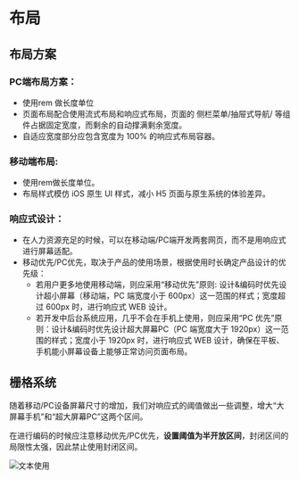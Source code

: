 # 布局

## 布局方案
### PC端布局方案：
* 使用rem 做长度单位
* 页面布局配合使用流式布局和响应式布局，页面的 侧栏菜单/抽屉式导航/ 等组件占据固定宽度，而剩余的自动撑满剩余宽度。
* 自适应宽度部分应包含宽度为 100% 的响应式布局容器。

### 移动端布局:
* 使用rem做长度单位。
* 布局样式模仿 iOS 原生 UI 样式，减小 H5 页面与原生系统的体验差异。

### 响应式设计：
* 在人力资源充足的时候，可以在移动端/PC端开发两套网页，而不是用响应式进行屏幕适配。
* 移动优先/PC优先，取决于产品的使用场景，根据使用时长确定产品设计的优先级：
    * 若用户更多地使用移动端，则应采用“移动优先”原则: 设计&编码时优先设计超小屏幕（移动端，PC 端宽度小于 600px）这一范围的样式；宽度超过 600px 时，进行响应式 WEB 设计。
    * 若开发中后台系统应用，几乎不会在手机上使用，则应采用“PC 优先”原则：设计&编码时优先设计超大屏幕PC（PC 端宽度大于 1920px）这一范围的样式；宽度小于 1920px 时，进行响应式 WEB 设计，确保在平板、手机能小屏幕设备上能够正常访问页面布局。

## 栅格系统
<div class="imgblock">
    <div class="sm">
        <p class="mult-text">随着移动/PC设备屏幕尺寸的增加，我们对响应式的阈值做出一些调整，增大“大屏幕手机”和“超大屏幕PC”这两个区间。
        </p>
        <p class="mult-text">在进行编码的时候应注意移动优先/PC优先，<b>设置阈值为半开放区间</b>，封闭区间的局限性太强，因此禁止使用封闭区间。</p>
    </div>
    <div class="sm">
        <img class="img"
        src="https://ws1.sinaimg.cn/large/b0b365f5ly1fryzkcal89j20n20q6mz3.jpg" alt="文本使用"/>
    </div>
</div>